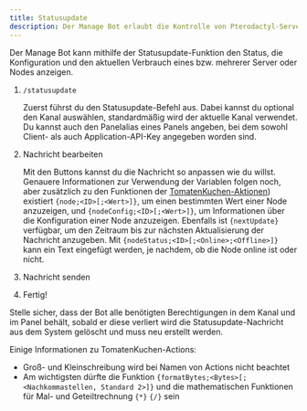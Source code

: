 ```yaml
---
title: Statusupdate
description: Der Manage Bot erlaubt die Kontrolle von Pterodactyl-Servern von Discord aus. Diese Seite erklärt das automatische Anzeigen von Server- und Nodestatistiken als Nachricht.
---
```


Der Manage Bot kann mithilfe der Statusupdate-Funktion den Status, die Konfiguration und den aktuellen Verbrauch eines bzw. mehrerer Server oder Nodes anzeigen.

1. `/statusupdate`

	Zuerst führst du den Statusupdate-Befehl aus. Dabei kannst du optional den Kanal auswählen, standardmäßig wird der aktuelle Kanal verwendet. Du kannst auch den Panelalias eines Panels angeben, bei dem sowohl Client- als auch Application-API-Key angegeben worden sind.

2. Nachricht bearbeiten

	Mit den Buttons kannst du die Nachricht so anpassen wie du willst. Genauere Informationen zur Verwendung der Variablen folgen noch, aber zusätzlich zu den Funktionen der [TomatenKuchen-Aktionen](/category/action-functions)) existiert `{node;<ID>[;<Wert>]}`, um einen bestimmten Wert einer Node anzuzeigen, und `{nodeConfig;<ID>[;<Wert>]}`, um Informationen über die Konfiguration einer Node anzuzeigen.
	Ebenfalls ist `{nextUpdate}` verfügbar, um den Zeitraum bis zur nächsten Aktualisierung der Nachricht anzugeben. Mit `{nodeStatus;<ID>[;<Online>;<Offline>]}` kann ein Text eingefügt werden, je nachdem, ob die Node online ist oder nicht.

3. Nachricht senden
4. Fertig!

Stelle sicher, dass der Bot alle benötigten Berechtigungen in dem Kanal und im Panel behält, sobald er diese verliert wird die Statusupdate-Nachricht aus dem System gelöscht und muss neu erstellt werden.

Einige Informationen zu TomatenKuchen-Actions:
- Groß- und Kleinschreibung wird bei Namen von Actions nicht beachtet
- Am wichtigsten dürfte die Funktion `{formatBytes;<Bytes>[;<Nachkommastellen, Standard 2>]}` und die mathematischen Funktionen für Mal- und Geteiltrechnung `{*}` `{/}` sein

